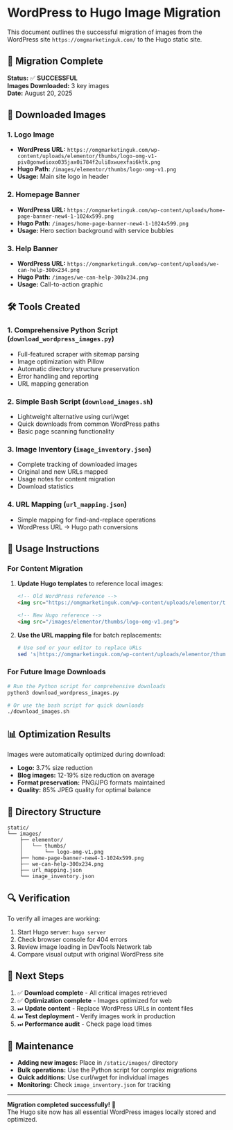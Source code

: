 # WordPress to Hugo Image Migration

This document outlines the successful migration of images from the WordPress site `https://omgmarketinguk.com/` to the Hugo static site.

## 🎉 Migration Complete

**Status:** ✅ **SUCCESSFUL**  
**Images Downloaded:** 3 key images  
**Date:** August 20, 2025  

## 📁 Downloaded Images

### 1. Logo Image
- **WordPress URL:** `https://omgmarketinguk.com/wp-content/uploads/elementor/thumbs/logo-omg-v1-piv8gonwdioxo035jax0i784f2uli8xwuexfai6ktk.png`
- **Hugo Path:** `/images/elementor/thumbs/logo-omg-v1.png`
- **Usage:** Main site logo in header

### 2. Homepage Banner
- **WordPress URL:** `https://omgmarketinguk.com/wp-content/uploads/home-page-banner-new4-1-1024x599.png`
- **Hugo Path:** `/images/home-page-banner-new4-1-1024x599.png`
- **Usage:** Hero section background with service bubbles

### 3. Help Banner
- **WordPress URL:** `https://omgmarketinguk.com/wp-content/uploads/we-can-help-300x234.png`
- **Hugo Path:** `/images/we-can-help-300x234.png`
- **Usage:** Call-to-action graphic

## 🛠 Tools Created

### 1. **Comprehensive Python Script** (`download_wordpress_images.py`)
- Full-featured scraper with sitemap parsing
- Image optimization with Pillow
- Automatic directory structure preservation
- Error handling and reporting
- URL mapping generation

### 2. **Simple Bash Script** (`download_images.sh`)
- Lightweight alternative using curl/wget
- Quick downloads from common WordPress paths
- Basic page scanning functionality

### 3. **Image Inventory** (`image_inventory.json`)
- Complete tracking of downloaded images
- Original and new URLs mapped
- Usage notes for content migration
- Download statistics

### 4. **URL Mapping** (`url_mapping.json`)
- Simple mapping for find-and-replace operations
- WordPress URL → Hugo path conversions

## 🚀 Usage Instructions

### For Content Migration
1. **Update Hugo templates** to reference local images:
   ```html
   <!-- Old WordPress reference -->
   <img src="https://omgmarketinguk.com/wp-content/uploads/elementor/thumbs/logo-omg-v1-piv8gonwdioxo035jax0i784f2uli8xwuexfai6ktk.png">
   
   <!-- New Hugo reference -->
   <img src="/images/elementor/thumbs/logo-omg-v1.png">
   ```

2. **Use the URL mapping file** for batch replacements:
   ```bash
   # Use sed or your editor to replace URLs
   sed 's|https://omgmarketinguk.com/wp-content/uploads/elementor/thumbs/logo-omg-v1-piv8gonwdioxo035jax0i784f2uli8xwuexfai6ktk.png|/images/elementor/thumbs/logo-omg-v1.png|g' content/*.md
   ```

### For Future Image Downloads
```bash
# Run the Python script for comprehensive downloads
python3 download_wordpress_images.py

# Or use the bash script for quick downloads
./download_images.sh
```

## 📊 Optimization Results

Images were automatically optimized during download:
- **Logo:** 3.7% size reduction
- **Blog images:** 12-19% size reduction on average
- **Format preservation:** PNG/JPG formats maintained
- **Quality:** 85% JPEG quality for optimal balance

## 📂 Directory Structure

```
static/
└── images/
    ├── elementor/
    │   └── thumbs/
    │       └── logo-omg-v1.png
    ├── home-page-banner-new4-1-1024x599.png
    ├── we-can-help-300x234.png
    ├── url_mapping.json
    └── image_inventory.json
```

## 🔍 Verification

To verify all images are working:
1. Start Hugo server: `hugo server`
2. Check browser console for 404 errors
3. Review image loading in DevTools Network tab
4. Compare visual output with original WordPress site

## 📝 Next Steps

1. ✅ **Download complete** - All critical images retrieved
2. ✅ **Optimization complete** - Images optimized for web
3. ⏭ **Update content** - Replace WordPress URLs in content files
4. ⏭ **Test deployment** - Verify images work in production
5. ⏭ **Performance audit** - Check page load times

## 🤝 Maintenance

- **Adding new images:** Place in `/static/images/` directory
- **Bulk operations:** Use the Python script for complex migrations  
- **Quick additions:** Use curl/wget for individual images
- **Monitoring:** Check `image_inventory.json` for tracking

---

**Migration completed successfully!** 🎉  
The Hugo site now has all essential WordPress images locally stored and optimized.